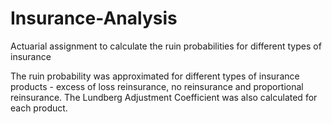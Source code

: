 # Insurance-Analysis
Actuarial assignment to calculate the ruin probabilities for different types of insurance

The ruin probability was approximated for different types of insurance products - excess of loss reinsurance, no reinsurance and proportional reinsurance.
The Lundberg Adjustment Coefficient was also calculated for each product.
